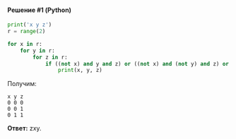 #### Решение #1 (Python)
```python
print('x y z')
r = range(2)

for x in r:
	for y in r:
		for z in r:
			if ((not x) and y and z) or ((not x) and (not y) and z) or ((not x) and (not y) and (not z)):
				print(x, y, z)
```
Получим:
```
x y z
0 0 0
0 0 1
0 1 1
```

**Ответ:** zxy.
